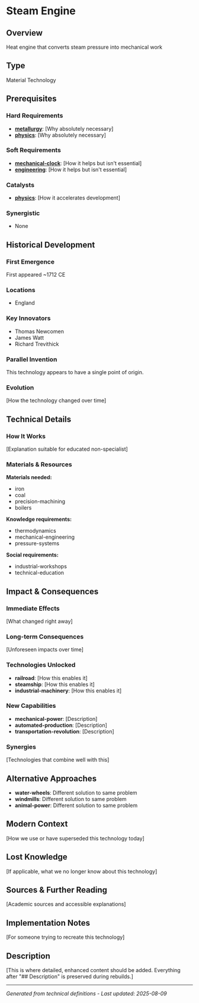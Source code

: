 # Steam Engine

## Overview
Heat engine that converts steam pressure into mechanical work

## Type
Material Technology

## Prerequisites

### Hard Requirements
- **[metallurgy](../metallurgy/README.md)**: [Why absolutely necessary]
- **[physics](../physics/README.md)**: [Why absolutely necessary]

### Soft Requirements
- **[mechanical-clock](../mechanical-clock/README.md)**: [How it helps but isn't essential]
- **[engineering](../engineering/README.md)**: [How it helps but isn't essential]

### Catalysts
- **[physics](../physics/README.md)**: [How it accelerates development]

### Synergistic
- None

## Historical Development

### First Emergence
First appeared ~1712 CE

### Locations
- England

### Key Innovators
- Thomas Newcomen
- James Watt
- Richard Trevithick

### Parallel Invention
This technology appears to have a single point of origin.

### Evolution
[How the technology changed over time]

## Technical Details

### How It Works
[Explanation suitable for educated non-specialist]

### Materials & Resources
**Materials needed:**
- iron
- coal
- precision-machining
- boilers


**Knowledge requirements:**
- thermodynamics
- mechanical-engineering
- pressure-systems


**Social requirements:**
- industrial-workshops
- technical-education

## Impact & Consequences

### Immediate Effects
[What changed right away]

### Long-term Consequences
[Unforeseen impacts over time]

### Technologies Unlocked
- **railroad**: [How this enables it]
- **steamship**: [How this enables it]
- **industrial-machinery**: [How this enables it]

### New Capabilities
- **mechanical-power**: [Description]
- **automated-production**: [Description]
- **transportation-revolution**: [Description]

### Synergies
[Technologies that combine well with this]

## Alternative Approaches
- **water-wheels**: Different solution to same problem
- **windmills**: Different solution to same problem
- **animal-power**: Different solution to same problem

## Modern Context
[How we use or have superseded this technology today]

## Lost Knowledge
[If applicable, what we no longer know about this technology]

## Sources & Further Reading
[Academic sources and accessible explanations]

## Implementation Notes
[For someone trying to recreate this technology]

## Description





[This is where detailed, enhanced content should be added. Everything after "## Description" is preserved during rebuilds.]

---
*Generated from technical definitions - Last updated: 2025-08-09*
